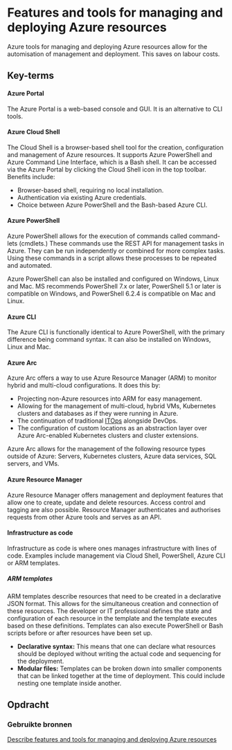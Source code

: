 # Features and tools for managing and deploying Azure resources
Azure tools for managing and deploying Azure resources allow for the automisation of management and deployment. This saves on labour costs.

## Key-terms
#### Azure Portal
The Azure Portal is a web-based console and GUI. It is an alternative to CLI tools.

#### Azure Cloud Shell
The Cloud Shell is a browser-based shell tool for the creation, configuration and management of Azure resources. It supports Azure PowerShell and Azure Command Line Interface, which is a Bash shell. It can be accessed via the Azure Portal by clicking the Cloud Shell icon in the top toolbar. Benefits include:
* Browser-based shell, requiring no local installation.
* Authentication via existing Azure credentials.
* Choice between Azure PowerShell and the Bash-based Azure CLI.

#### Azure PowerShell
Azure PowerShell allows for the execution of commands called command-lets (cmdlets.) These commands use the REST API for management tasks in Azure. They can be run independently or combined for more complex tasks. Using these commands in a script allows these processes to be repeated and automated.

Azure PowerShell can also be installed and configured on Windows, Linux and Mac. MS recommends PowerShell 7.x or later, PowerShell 5.1 or later is compatible on Windows, and PowerShell 6.2.4 is compatible on Mac and Linux.

#### Azure CLI
The Azure CLI is functionally identical to Azure PowerShell, with the primary difference being command syntax. It can also be installed on Windows, Linux and Mac.

#### Azure Arc
Azure Arc offers a way to use Azure Resource Manager (ARM) to monitor hybrid and multi-cloud configurations. It does this by:
* Projecting non-Azure resources into ARM for easy management.
* Allowing for the management of multi-cloud, hybrid VMs, Kubernetes clusters and databases as if they were running in Azure.
* The continuation of traditional [ITOps](https://www.ibm.com/topics/it-operations) alongside DevOps.
* The configuration of custom locations as an abstraction layer over Azure Arc-enabled Kubernetes clusters and cluster extensions.

Azure Arc allows for the management of the following resource types outside of Azure: Servers, Kubernetes clusters, Azure data services, SQL servers, and VMs.

#### Azure Resource Manager
Azure Resource Manager offers management and deployment features that allow one to create, update and delete resources. Access control and tagging are also possible. Resource Manager authenticates and authorises requests from other Azure tools and serves as an API. 

#### Infrastructure as code
Infrastructure as code is  where ones manages infrastructure with lines of code. Examples include management via Cloud Shell, PowerShell, Azure CLI or ARM templates.

##### ARM templates
ARM templates describe resources that need to be created in a declarative JSON format. This allows for the simultaneous creation and connection of these resources. The developer or IT professional defines the state and configuration of each resource in the template and the template executes based on these definitions. Templates can also execute PowerShell or Bash scripts before or after resources have been set up.

* **Declarative syntax:** This means that one can declare what resources should be deployed without writing the actual code and sequencing for the deployment.
* **Modular files:** Templates can be broken down into smaller components that can be linked together at the time of deployment. This could include nesting one template inside another.

## Opdracht
### Gebruikte bronnen
[Describe features and tools for managing and deploying Azure resources](https://learn.microsoft.com/en-us/training/modules/describe-features-tools-manage-deploy-azure-resources/)



